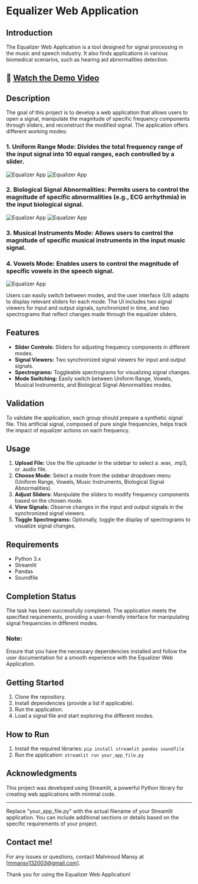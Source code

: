 # Equalizer Web Application

## Introduction

The Equalizer Web Application is a tool designed for signal processing in the music and speech industry. It also finds applications in various biomedical scenarios, such as hearing aid abnormalities detection. 

## 🎥 [Watch the Demo Video](https://clipchamp.com/watch/Mo0L2R7mFch)


## Description

The goal of this project is to develop a web application that allows users to open a signal, manipulate the magnitude of specific frequency components through sliders, and reconstruct the modified signal. The application offers different working modes:

### 1. **Uniform Range Mode:** Divides the total frequency range of the input signal into 10 equal ranges, each controlled by a slider.

   
   ![Equalizer App](patient_image_paradoxical_abnormality.jpeg)
   ![Equalizer App](Images/patientimageafterequalizing.jpeg)




### 2. **Biological Signal Abnormalities:** Permits users to control the magnitude of specific abnormalities (e.g., ECG arrhythmia) in the input biological signal.


 ![Equalizer App](project-3.2.jpeg)
   ![Equalizer App](Images/Wiggers_Diagram.svg.png)


### 3. **Musical Instruments Mode:** Allows users to control the magnitude of specific musical instruments in the input music signal.

### 4. **Vowels Mode:** Enables users to control the magnitude of specific vowels in the speech signal.

 ![Equalizer App](project-3.1.jpeg)
   
Users can easily switch between modes, and the user interface (UI) adapts to display relevant sliders for each mode. The UI includes two signal viewers for input and output signals, synchronized in time, and two spectrograms that reflect changes made through the equalizer sliders.

## Features

- **Slider Controls:** Sliders for adjusting frequency components in different modes.
- **Signal Viewers:** Two synchronized signal viewers for input and output signals.
- **Spectrograms:** Toggleable spectrograms for visualizing signal changes.
- **Mode Switching:** Easily switch between Uniform Range, Vowels, Musical Instruments, and Biological Signal Abnormalities modes.

## Validation

To validate the application, each group should prepare a synthetic signal file. This artificial signal, composed of pure single frequencies, helps track the impact of equalizer actions on each frequency.

## Usage

1. **Upload File:** Use the file uploader in the sidebar to select a .wav, .mp3, or .audio file.
2. **Choose Mode:** Select a mode from the sidebar dropdown menu (Uniform Range, Vowels, Music Instruments, Biological Signal Abnormalities).
3. **Adjust Sliders:** Manipulate the sliders to modify frequency components based on the chosen mode.
4. **View Signals:** Observe changes in the input and output signals in the synchronized signal viewers.
5. **Toggle Spectrograms:** Optionally, toggle the display of spectrograms to visualize signal changes.

## Requirements

- Python 3.x
- Streamlit
- Pandas
- Soundfile

## Completion Status
The task has been successfully completed. The application meets the specified requirements, providing a user-friendly interface for manipulating signal frequencies in different modes.

### Note:
Ensure that you have the necessary dependencies installed and follow the user documentation for a smooth experience with the Equalizer Web Application.

## Getting Started
1. Clone the repository.
2. Install dependencies (provide a list if applicable).
3. Run the application.
4. Load a signal file and start exploring the different modes.


## How to Run

1. Install the required libraries: `pip install streamlit pandas soundfile`
2. Run the application: `streamlit run your_app_file.py`

## Acknowledgments

This project was developed using Streamlit, a powerful Python library for creating web applications with minimal code.

---

Replace "your_app_file.py" with the actual filename of your Streamlit application. You can include additional sections or details based on the specific requirements of your project.

## Contact me!

For any issues or questions, contact Mahmoud Mansy at [mmansy132003@gmail.com].

Thank you for using the Equalizer Web Application!





